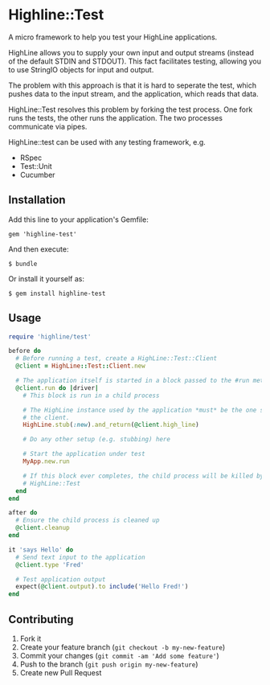 # Highline::Test

A micro framework to help you test your HighLine applications.

HighLine allows you to supply your own input and output streams (instead of the
default STDIN and STDOUT). This fact facilitates testing, allowing you to use
StringIO objects for input and output.

The problem with this approach is that it is hard to seperate the test, which pushes
data to the input stream, and the application, which reads that data.

HighLine::Test resolves this problem by forking the test process.
One fork runs the tests, the other runs the application.
The two processes communicate via pipes.

HighLine::test can be used with any testing framework, e.g.

* RSpec
* Test::Unit
* Cucumber

## Installation

Add this line to your application's Gemfile:

    gem 'highline-test'

And then execute:

    $ bundle

Or install it yourself as:

    $ gem install highline-test

## Usage

```ruby
require 'highline/test'

before do
  # Before running a test, create a HighLine::Test::Client
  @client = HighLine::Test::Client.new

  # The application itself is started in a block passed to the #run method
  @client.run do |driver|
    # This block is run in a child process

    # The HighLine instance used by the application *must* be the one supplied by
    # the client.
    HighLine.stub(:new).and_return(@client.high_line)

    # Do any other setup (e.g. stubbing) here

    # Start the application under test
    MyApp.new.run

    # If this block ever completes, the child process will be killed by
    # HighLine::Test
  end
end

after do
  # Ensure the child process is cleaned up
  @client.cleanup
end

it 'says Hello' do
  # Send text input to the application
  @client.type 'Fred'

  # Test application output
  expect(@client.output).to include('Hello Fred!')
end
```

## Contributing

1. Fork it
2. Create your feature branch (`git checkout -b my-new-feature`)
3. Commit your changes (`git commit -am 'Add some feature'`)
4. Push to the branch (`git push origin my-new-feature`)
5. Create new Pull Request

